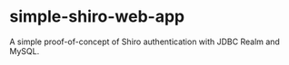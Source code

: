 simple-shiro-web-app
====================

A simple proof-of-concept of Shiro authentication with JDBC Realm and MySQL.